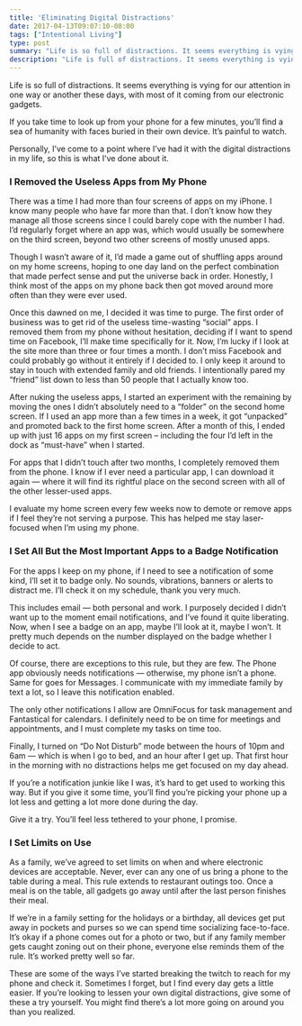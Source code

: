 ```yaml
---
title: 'Eliminating Digital Distractions'
date: 2017-04-13T09:07:10-08:00
tags: ["Intentional Living"]
type: post
summary: "Life is so full of distractions. It seems everything is vying for our attention in one way or another these days, with most of it coming from our electronic gadgets."
description: "Life is full of distractions. It seems everything is vying for our attention in one way or another these days."
---
```


Life is so full of distractions. It seems everything is vying for our attention in one way or another these days, with most of it coming from our electronic gadgets.

If you take time to look up from your phone for a few minutes, you’ll find a sea of humanity with faces buried in their own device. It’s painful to watch.

Personally, I’ve come to a point where I’ve had it with the digital distractions in my life, so this is what I’ve done about it.

### I Removed the Useless Apps from My Phone

There was a time I had more than four screens of apps on my iPhone. I know many people who have far more than that. I don’t know how they manage all those screens since I could barely cope with the number I had. I’d regularly forget where an app was, which would usually be somewhere on the third screen, beyond two other screens of mostly unused apps.

Though I wasn’t aware of it, I’d made a game out of shuffling apps around on my home screens, hoping to one day land on the perfect combination that made perfect sense and put the universe back in order. Honestly, I think most of the apps on my phone back then got moved around more often than they were ever used.

Once this dawned on me, I decided it was time to purge. The first order of business was to get rid of the useless time-wasting “social” apps. I removed them from my phone without hesitation, deciding if I want to spend time on Facebook, I’ll make time specifically for it. Now, I’m lucky if I look at the site more than three or four times a month. I don’t miss Facebook and could probably go without it entirely if I decided to. I only keep it around to stay in touch with extended family and old friends. I intentionally pared my “friend” list down to less than 50 people that I actually know too.

After nuking the useless apps, I started an experiment with the remaining by moving the ones I didn’t absolutely need to a “folder” on the second home screen. If I used an app more than a few times in a week, it got “unpacked” and promoted back to the first home screen. After a month of this, I ended up with just 16 apps on my first screen – including the four I’d left in the dock as “must-have” when I started.

For apps that I didn’t touch after two months, I completely removed them from the phone. I know if I ever need a particular app, I can download it again — where it will find its rightful place on the second screen with all of the other lesser-used apps.

I evaluate my home screen every few weeks now to demote or remove apps if I feel they’re not serving a purpose. This has helped me stay laser-focused when I’m using my phone.

### I Set All But the Most Important Apps to a Badge Notification

For the apps I keep on my phone, if I need to see a notification of some kind, I’ll set it to badge only. No sounds, vibrations, banners or alerts to distract me. I’ll check it on my schedule, thank you very much.

This includes email — both personal and work. I purposely decided I didn’t want up to the moment email notifications, and I’ve found it quite liberating. Now, when I see a badge on an app, maybe I’ll look at it, maybe I won’t. It pretty much depends on the number displayed on the badge whether I decide to act.

Of course, there are exceptions to this rule, but they are few. The Phone app obviously needs notifications — otherwise, my phone isn’t a phone. Same for goes for Messages. I communicate with my immediate family by text a lot, so I leave this notification enabled.

The only other notifications I allow are OmniFocus for task management and Fantastical for calendars. I definitely need to be on time for meetings and appointments, and I must complete my tasks on time too.

Finally, I turned on “Do Not Disturb” mode between the hours of 10pm and 6am — which is when I go to bed, and an hour after I get up. That first hour in the morning with no distractions helps me get focused on my day ahead.

If you’re a notification junkie like I was, it’s hard to get used to working this way. But if you give it some time, you’ll find you’re picking your phone up a lot less and getting a lot more done during the day.

Give it a try. You’ll feel less tethered to your phone, I promise.

### I Set Limits on Use

As a family, we’ve agreed to set limits on when and where electronic devices are acceptable. Never, ever can any one of us bring a phone to the table during a meal. This rule extends to restaurant outings too. Once a meal is on the table, all gadgets go away until after the last person finishes their meal.

If we’re in a family setting for the holidays or a birthday, all devices get put away in pockets and purses so we can spend time socializing face-to-face. It’s okay if a phone comes out for a photo or two, but if any family member gets caught zoning out on their phone, everyone else reminds them of the rule. It’s worked pretty well so far.

These are some of the ways I’ve started breaking the twitch to reach for my phone and check it. Sometimes I forget, but I find every day gets a little easier. If you’re looking to lessen your own digital distractions, give some of these a try yourself. You might find there’s a lot more going on around you than you realized.